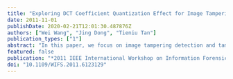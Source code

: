 ```yaml
---
title: "Exploring DCT Coefficient Quantization Effect for Image Tampering Localization"
date: 2011-11-01
publishDate: 2020-02-21T12:01:30.487876Z
authors: ["Wei Wang", "Jing Dong", "Tieniu Tan"]
publication_types: ["1"]
abstract: "In this paper, we focus on image tampering detection and tampered region localization. We find that the probability distributions of the DCT coefficients of a JEPG image will be influenced by tampering operation. Hence, we model the distributions of AC DCT coefficients of JPEG image and detect the tampered region from the unchanged region by using their different distributions. Based on an assumption of Laplacian distribution of unquantized AC DCT coefficients, Laplacian Mixture Model (LMM) is employed to model the quantized AC DCT coefficient distribution of a suspicious JPEG image. With the help of Expectation Maximization (EM) algorithm, the probability of an 8 x 8 block being tampered can be estimated; and then, a sophisticated image segmentation method, graph cut, is applied to determine the tampered region. Extensive experimental results on large scale databases prove the effectiveness of our proposed method which is suitable for different tampered region sizes at all levels including pixel, region and image level. © 2011 IEEE."
featured: false
publication: "*2011 IEEE International Workshop on Information Forensics and Security, WIFS 2011*"
doi: "10.1109/WIFS.2011.6123129"
---
```


